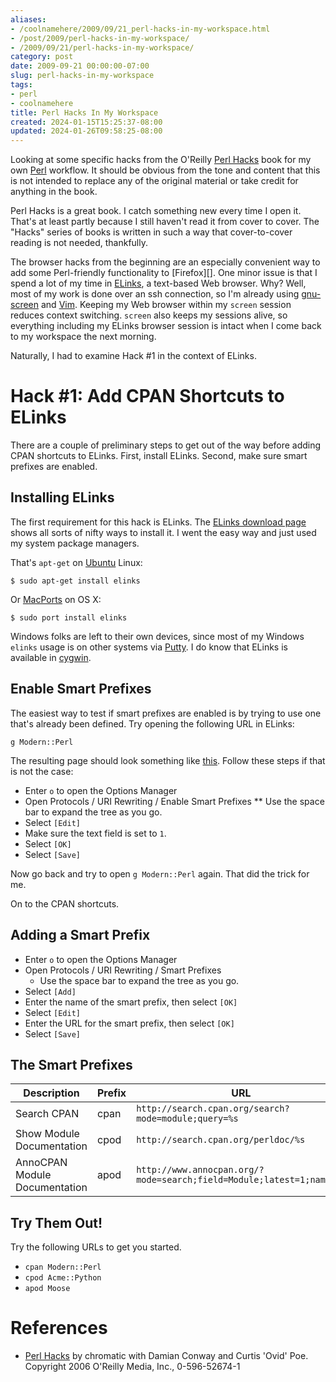 ```yaml
---
aliases:
- /coolnamehere/2009/09/21_perl-hacks-in-my-workspace.html
- /post/2009/perl-hacks-in-my-workspace/
- /2009/09/21/perl-hacks-in-my-workspace/
category: post
date: 2009-09-21 00:00:00-07:00
slug: perl-hacks-in-my-workspace
tags:
- perl
- coolnamehere
title: Perl Hacks In My Workspace
created: 2024-01-15T15:25:37-08:00
updated: 2024-01-26T09:58:25-08:00
---
```


Looking at some specific hacks from the O'Reilly [Perl Hacks](http://oreilly.com/catalog/9780596526740/) book for my own [Perl](../../../card/Perl.md) workflow. It should be obvious from the tone and content that this is not intended to replace any of the  original material or take credit for anything in the book. 

<!--more-->

Perl Hacks is a great book. I catch something new every time I open it. That's 
at least partly because I still haven't read it from cover to cover. The "Hacks" 
series of books is written in such a way that cover-to-cover reading is not 
needed, thankfully.

The browser hacks from the beginning are an especially convenient way 
to add some Perl-friendly functionality to \[Firefox\]\[\].
One minor issue is that I spend a lot of my time in [ELinks](http://elinks.cz/), 
a text-based Web browser. Why? Well, most of my work is done over an ssh
connection, so I'm already using [gnu-screen](../../2007/01/gnu-screen.md) and [Vim](../../../card/Vim.md). Keeping my Web
browser within my `screen` session reduces context switching. `screen` also
keeps my sessions alive, so everything including my ELinks browser session is
intact when I come back to my workspace the next morning.

Naturally, I had to examine Hack #1 in the context of ELinks.

# Hack #1: Add CPAN Shortcuts to ELinks

There are a couple of preliminary steps to get out of the way before adding
CPAN shortcuts to ELinks. First, install ELinks. Second, make sure smart
prefixes are enabled.

## Installing ELinks

The first requirement for this hack is ELinks. The [ELinks download page](http://elinks.cz/download.html) shows all sorts of nifty ways to install it. I went the easy way and just used my system package managers.

That's `apt-get` on [Ubuntu](http://www.ubuntu.com) Linux:

````
$ sudo apt-get install elinks
````

Or [MacPorts](http://www.macports.org/) on OS X:

````
$ sudo port install elinks
````

Windows folks are left to their own devices, since most of my Windows `elinks`  usage is on other systems via [Putty](http://www.chiark.greenend.org.uk/~sgtatham/putty/). I do know that ELinks is available in [cygwin](../../2004/07/cygwin.md).

## Enable Smart Prefixes

The easiest way to test if smart prefixes are enabled is by trying to use
one that's already been defined. Try opening the following URL in ELinks:

````
g Modern::Perl
````

The resulting page should look something like [this](http://www.google.com/search?q=Modern%3a%3aPerl&btnG=Google+Search).
Follow these steps if that is not the case:

* Enter `o` to open the Options Manager
* Open Protocols / URI Rewriting / Enable Smart Prefixes
  \** Use the space bar to expand the tree as you go.
* Select `[Edit]`
* Make sure the text field is set to `1`.
* Select `[OK]`
* Select `[Save]`

Now go back and try to open `g Modern::Perl` again. That did the trick for me.

On to the CPAN shortcuts.

## Adding a Smart Prefix

* Enter `o` to open the Options Manager
* Open Protocols / URI Rewriting / Smart Prefixes
  * Use the space bar to expand the tree as you go.
* Select `[Add]`
* Enter the name of the smart prefix, then select `[OK]`
* Select `[Edit]`
* Enter the URL for the smart prefix, then select `[OK]`
* Select `[Save]`

## The Smart Prefixes

|Description|Prefix|URL|
|-----------|------|---|
|Search CPAN|cpan|`http://search.cpan.org/search?mode=module;query=%s`|
|Show Module Documentation|cpod|`http://search.cpan.org/perldoc/%s`|
|AnnoCPAN Module Documentation|apod|`http://www.annocpan.org/?mode=search;field=Module;latest=1;name=%s`|

## Try Them Out!

Try the following URLs to get you started.

* `cpan Modern::Perl`
* `cpod Acme::Python`
* `apod Moose`

# References

* [Perl Hacks](http://oreilly.com/catalog/9780596526740/) by chromatic with 
  Damian Conway and Curtis 'Ovid' Poe. Copyright 2006 O'Reilly Media, Inc., 0-596-52674-1
